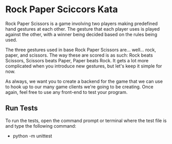 # Rock Paper Sciccors Kata

Rock Paper Scissors is a game involving two players making predefined hand gestures at each other. The gesture that
each player uses is played against the other, with a winner being decided based on the rules being used.

The three gestures used in base Rock Paper Scissors are... well... rock, paper, and scissors. The way these are scored
is as such: Rock beats Scissors, Scissors beats Paper, Paper beats Rock. It gets a lot more complicated when you
introduce new gestures, but let's keep it simple for now.

As always, we want you to create a backend for the game that we can use to hook up to our many game clients
we're going to be creating. Once again, feel free to use any front-end to test your program.

## Run Tests
To run the tests, open the command prompt or terminal where the test file is and type the following command:
- python -m unittest